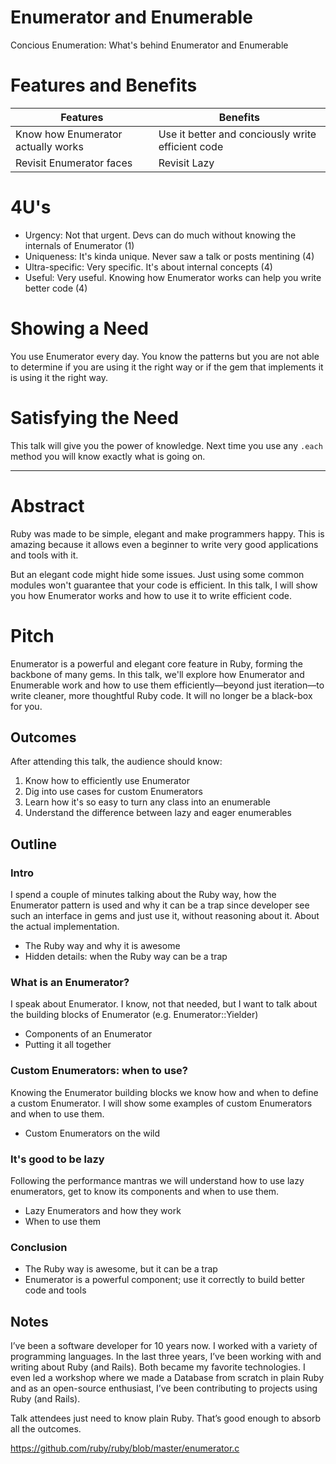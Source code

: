# Enumerator and Enumerable 

Concious Enumeration: What's behind Enumerator and Enumerable

# Features and Benefits

| Features | Benefits |
| --- | --- |
| Know how Enumerator actually works | Use it better and conciously write efficient code |
| Revisit Enumerator faces | Revisit Lazy |

# 4U's

- Urgency: Not that urgent. Devs can do much without knowing the internals of Enumerator (1)
- Uniqueness: It's kinda unique. Never saw a talk or posts mentining (4)
- Ultra-specific: Very specific. It's about internal concepts (4)
- Useful: Very useful. Knowing how Enumerator works can help you write better code (4)

# Showing a Need

You use Enumerator every day. You know the patterns but you are not able to determine if you are using it the right way
or if the gem that implements it is using it the right way.

# Satisfying the Need

This talk will give you the power of knowledge. Next time you use any `.each` method you will know exactly what is going
on.

---

# Abstract

Ruby was made to be simple, elegant and make programmers happy. This is amazing because it allows even a beginner to
write very good applications and tools with it.

But an elegant code might hide some issues. Just using some common modules won't guarantee that your code is efficient.
In this talk, I will show you how Enumerator works and how to use it to write efficient code.

# Pitch

Enumerator is a powerful and elegant core feature in Ruby, forming the backbone of many gems. In this talk, we'll explore how Enumerator and Enumerable work and how to use them efficiently—beyond just iteration—to write cleaner, more thoughtful Ruby code.  It will no longer be a black-box for you.

## Outcomes

After attending this talk, the audience should know:

1. Know how to efficiently use Enumerator
1. Dig into use cases for custom Enumerators
2. Learn how it's so easy to turn any class into an enumerable
3. Understand the difference between lazy and eager enumerables

## Outline

### Intro

I spend a couple of minutes talking about the Ruby way, how the Enumerator pattern is used and why it can be a trap
since developer see such an interface in gems and just use it, without reasoning about it. About the actual
implementation.

- The Ruby way and why it is awesome
- Hidden details: when the Ruby way can be a trap

### What is an Enumerator?

I speak about Enumerator. I know, not that needed, but I want to talk about the building blocks of Enumerator (e.g.
Enumerator::Yielder)

- Components of an Enumerator
- Putting it all together

### Custom Enumerators: when to use?

Knowing the Enumerator building blocks we know how and when to define a custom Enumerator. I will show some examples
of custom Enumerators and when to use them.

- Custom Enumerators on the wild

### It's good to be lazy

Following the performance mantras we will understand how to use lazy enumerators, get to know its components and when to
use them.

- Lazy Enumerators and how they work
- When to use them

### Conclusion

- The Ruby way is awesome, but it can be a trap
- Enumerator is a powerful component; use it correctly to build better code and tools

## Notes

I’ve been a software developer for 10 years now. I worked with a variety of programming languages. In the last three years, I’ve been working with and writing about Ruby (and Rails). Both became my favorite technologies. I even led a workshop where we made a Database from scratch in plain Ruby and as an open-source enthusiast, I’ve been contributing to projects using Ruby (and Rails).

Talk attendees just need to know plain Ruby. That’s good enough to absorb all the outcomes.

https://github.com/ruby/ruby/blob/master/enumerator.c
